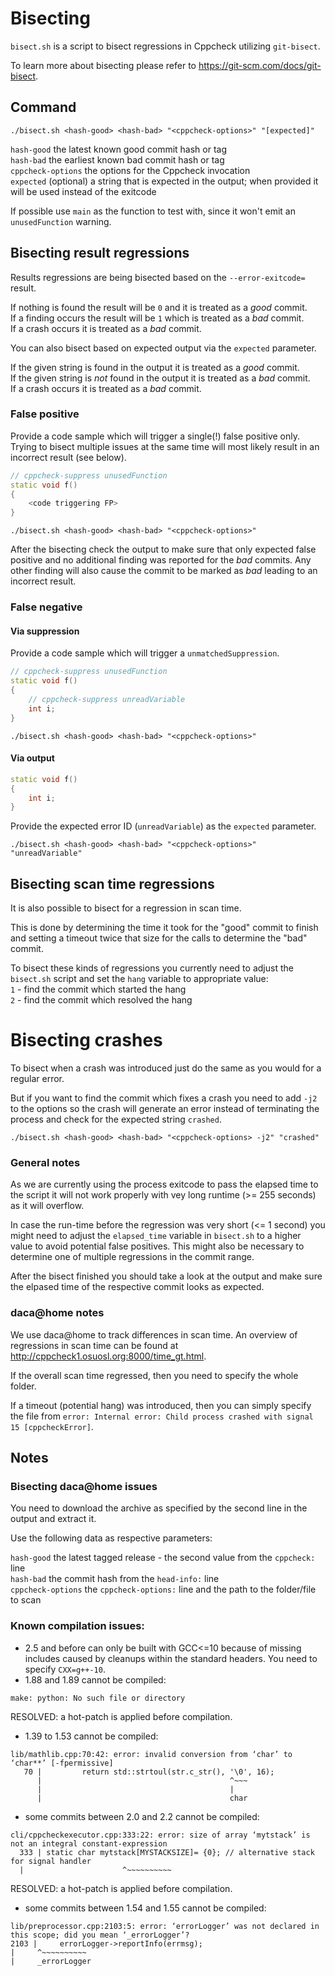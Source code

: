 # Bisecting

`bisect.sh` is a script to bisect regressions in Cppcheck utilizing `git-bisect`.

To learn more about bisecting please refer to https://git-scm.com/docs/git-bisect. 

## Command

```
./bisect.sh <hash-good> <hash-bad> "<cppcheck-options>" "[expected]"
```

`hash-good` the latest known good commit hash or tag<br/>
`hash-bad` the earliest known bad commit hash or tag<br/>
`cppcheck-options` the options for the Cppcheck invocation<br/>
`expected` (optional) a string that is expected in the output; when provided it will be used instead of the exitcode

If possible use `main` as the function to test with, since it won't emit an `unusedFunction` warning.

## Bisecting result regressions

Results regressions are being bisected based on the `--error-exitcode=` result.

If nothing is found the result will be `0` and it is treated as a _good_ commit.<br/>
If a finding occurs the result will be `1` which is treated as a _bad_ commit.<br/>
If a crash occurs it is treated as a _bad_ commit.

You can also bisect based on expected output via the `expected` parameter.

If the given string is found in the output it is treated as a _good_ commit.<br/>
If the given string is _not_ found in the output it is treated as a _bad_ commit.<br/>
If a crash occurs it is treated as a _bad_ commit.

### False positive

Provide a code sample which will trigger a single(!) false positive only. Trying to bisect multiple issues at the same time will most likely result in an incorrect result (see below).

```cpp
// cppcheck-suppress unusedFunction
static void f()
{
    <code triggering FP>
}
```

```
./bisect.sh <hash-good> <hash-bad> "<cppcheck-options>"
```

After the bisecting check the output to make sure that only expected false positive and no additional finding was reported for the _bad_ commits. Any other finding will also cause the commit to be marked as _bad_ leading to an incorrect result.  

### False negative

#### Via suppression

Provide a code sample which will trigger a `unmatchedSuppression`.

```cpp
// cppcheck-suppress unusedFunction
static void f()
{
    // cppcheck-suppress unreadVariable
    int i;
}
```

```
./bisect.sh <hash-good> <hash-bad> "<cppcheck-options>"
```

#### Via output

```cpp
static void f()
{
    int i;
}
```

Provide the expected error ID (`unreadVariable`) as the `expected` parameter.

```
./bisect.sh <hash-good> <hash-bad> "<cppcheck-options>" "unreadVariable"
```

## Bisecting scan time regressions

It is also possible to bisect for a regression in scan time.

This is done by determining the time it took for the "good" commit to finish and setting a timeout twice that size for the calls to determine the "bad" commit.

To bisect these kinds of regressions you currently need to adjust the `bisect.sh` script and set the `hang` variable to appropriate value:<br/>
`1` - find the commit which started the hang<br/>
`2` - find the commit which resolved the hang<br/>

# Bisecting crashes

To bisect when a crash was introduced just do the same as you would for a regular error.

But if you want to find the commit which fixes a crash you need to add `-j2` to the options so the crash will generate an error instead of terminating the process and check for the expected string `crashed`.

```
./bisect.sh <hash-good> <hash-bad> "<cppcheck-options> -j2" "crashed"
```

### General notes

As we are currently using the process exitcode to pass the elapsed time to the script it will not work properly with vey long runtime (>= 255 seconds) as it will overflow.

In case the run-time before the regression was very short (<= 1 second) you might need to adjust the `elapsed_time` variable in `bisect.sh` to a higher value to avoid potential false positives.
This might also be necessary to determine one of multiple regressions in the commit range. 

After the bisect finished you should take a look at the output and make sure the elpased time of the respective commit looks as expected.

### daca@home notes

We use daca@home to track differences in scan time. An overview of regressions in scan time can be found at http://cppcheck1.osuosl.org:8000/time_gt.html.

If the overall scan time regressed, then you need to specify the whole folder.

If a timeout (potential hang) was introduced, then you can simply specify the file from `error: Internal error: Child process crashed with signal 15 [cppcheckError]`.

## Notes

### Bisecting daca@home issues

You need to download the archive as specified by the second line in the output and extract it.

Use the following data as respective parameters:

`hash-good` the latest tagged release - the second value from the `cppcheck:` line<br/>
`hash-bad` the commit hash from the `head-info:` line<br/>
`cppcheck-options` the `cppcheck-options:` line and the path to the folder/file to scan<br/>

### Known compilation issues:

- 2.5 and before can only be built with GCC<=10 because of missing includes caused by cleanups within the standard headers. You need to specify `CXX=g++-10`.
- 1.88 and 1.89 cannot be compiled:
```
make: python: No such file or directory
```
RESOLVED: a hot-patch is applied before compilation.
- 1.39 to 1.53 cannot be compiled:
```
lib/mathlib.cpp:70:42: error: invalid conversion from ‘char’ to ‘char**’ [-fpermissive]
   70 |         return std::strtoul(str.c_str(), '\0', 16);
      |                                          ^~~~
      |                                          |
      |                                          char
```
- some commits between 2.0 and 2.2 cannot be compiled:
```
cli/cppcheckexecutor.cpp:333:22: error: size of array ‘mytstack’ is not an integral constant-expression
  333 | static char mytstack[MYSTACKSIZE]= {0}; // alternative stack for signal handler
  |                      ^~~~~~~~~~~
```
RESOLVED: a hot-patch is applied before compilation.
- some commits between 1.54 and 1.55 cannot be compiled:
```
lib/preprocessor.cpp:2103:5: error: ‘errorLogger’ was not declared in this scope; did you mean ‘_errorLogger’?
2103 |     errorLogger->reportInfo(errmsg);
|     ^~~~~~~~~~~
|     _errorLogger
```
